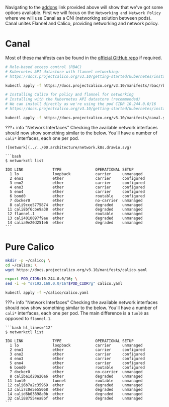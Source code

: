 Navigating to the [addons](https://kubernetes.io/docs/concepts/cluster-administration/addons/) link provided above will show that we've got some options available. First we will focus on the `Networking and Network Policy` where we will use Canal as a CNI (networking solution between pods). Canal unites Flannel and Calico, providing networking and network policy.

# Canal
Most of these manifests can be found in the [official GitHub repo](https://github.com/projectcalico/calico) if required.

```bash
# Role-based access control (RBAC)
# Kubernetes API datastore with flannel networking:
# https://docs.projectcalico.org/v3.10/getting-started/kubernetes/installation/integration#role-based-access-control-rbac

kubectl apply -f https://docs.projectcalico.org/v3.10/manifests/rbac/rbac-kdd-flannel.yaml

# Installing Calico for policy and flannel for networking
# Installing with the Kubernetes API datastore (recommended)
# We can install directly as we're using the pod CIDR 10.244.0.0/16
# https://docs.projectcalico.org/v3.10/getting-started/kubernetes/installation/flannel

kubectl apply -f https://docs.projectcalico.org/v3.10/manifests/canal.yaml
```

???+ info "Network Interfaces"
    Checking the available network interfaces should now show something similar to the below. You'll have a number of `cali*` interfaces, each one per pod.

    ![network](../../00.architecture/network.k8s.drawio.svg)

    ```bash
    $ networkctl list

    IDX LINK             TYPE               OPERATIONAL SETUP     
      1 lo               loopback           carrier     unmanaged 
      2 eno1             ether              carrier     configured
      3 eno2             ether              carrier     configured
      4 eno3             ether              carrier     configured
      5 eno4             ether              carrier     configured
      6 bond0            ether              routable    configured
      7 docker0          ether              no-carrier  unmanaged 
      8 cali9cce5775874  ether              degraded    unmanaged 
     11 cali8bf6cbe9a38  ether              degraded    unmanaged 
     12 flannel.1        ether              routable    unmanaged 
     13 cali4010097f9ae  ether              degraded    unmanaged 
     14 calia9e20d251e6  ether              degraded    unmanaged 
    ```

# Pure Calico
```bash
mkdir -p ~/calico; \
cd ~/calico; \
wget https://docs.projectcalico.org/v3.10/manifests/calico.yaml

export POD_CIDR=10.244.0.0/16; \
sed -i -e "s?192.168.0.0/16?$POD_CIDR?g" calico.yaml

kubectl apply -f ~/calico/calico.yaml
```

???+ info "Network Interfaces"
    Checking the available network interfaces should now show something similar to the below. You'll have a number of `cali*` interfaces, each one per pod. The main difference is a `tunl0` as opposed to `flannel.1`.

    ```bash hl_lines="12"
    $ networkctl list

    IDX LINK             TYPE               OPERATIONAL SETUP     
      1 lo               loopback           carrier     unmanaged 
      2 eno1             ether              carrier     configured
      3 eno2             ether              carrier     configured
      4 eno3             ether              carrier     configured
      5 eno4             ether              carrier     configured
      6 bond0            ether              routable    configured
      7 docker0          ether              no-carrier  unmanaged 
      8 caliba1d20a20a6  ether              degraded    unmanaged 
     11 tunl0            tunnel             routable    unmanaged 
     12 cali6b7a2c35969  ether              degraded    unmanaged 
     13 cali7c0e5e55068  ether              degraded    unmanaged 
     14 calid6b03898a0b  ether              degraded    unmanaged 
     32 cali887554ea8bf  ether              degraded    unmanaged
    ```
